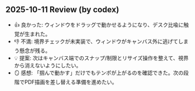 ## 2025-10-11 Review (by codex)
- 👍 良かった: ウィンドウをドラッグで動かせるようになり、デスク比喩に触覚が生まれた。
- 👎 不満: 境界チェックが未実装で、ウィンドウがキャンバス外に逃げてしまう懸念が残る。
- 💡 提案: 次はキャンバス端でのスナップ/制限とリサイズ操作を整えて、視界から消えないようにしたい。
- 🪞 感想: 「掴んで動かす」だけでもテンポが上がるのを確認できた。次の段階でPDF描画を差し替える準備を進めたい。
